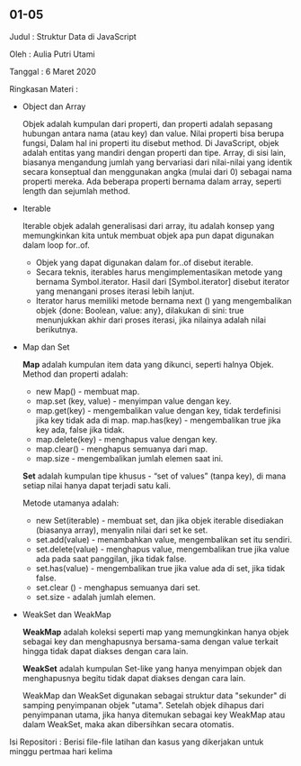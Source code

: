 ## 01-05

Judul : Struktur Data di JavaScript

Oleh : Aulia Putri Utami

Tanggal : 6 Maret 2020

Ringkasan Materi :

- Object dan Array
 
  Objek adalah kumpulan dari properti, dan properti adalah sepasang hubungan antara nama (atau key) dan value. Nilai properti bisa berupa fungsi, Dalam hal ini properti itu disebut method. Di JavaScript, objek adalah entitas yang mandiri dengan properti dan tipe. Array, di sisi lain, biasanya mengandung jumlah yang bervariasi dari nilai-nilai yang identik secara konseptual dan menggunakan angka (mulai dari 0) sebagai nama properti mereka. Ada beberapa properti bernama dalam array, seperti length dan sejumlah method.

- Iterable
    
  Iterable objek adalah generalisasi dari array, itu adalah konsep yang memungkinkan kita untuk membuat objek apa pun dapat digunakan dalam loop for..of.
  - Objek yang dapat digunakan dalam for..of disebut iterable.
  - Secara teknis, iterables harus mengimplementasikan metode yang bernama Symbol.iterator. Hasil dari [Symbol.iterator] disebut iterator yang menangani proses iterasi lebih lanjut. 
  - Iterator harus memiliki metode bernama next () yang mengembalikan objek {done: Boolean, value: any}, dilakukan di sini: true menunjukkan akhir dari proses iterasi, jika nilainya adalah nilai berikutnya.

- Map dan Set

  **Map** adalah kumpulan item data yang dikunci, seperti halnya Objek. Method dan properti adalah:

	- new Map() - membuat map.
	- map.set (key, value) - menyimpan value dengan key.
	- map.get(key) - mengembalikan value dengan key, tidak terdefinisi jika key tidak ada di map.
	map.has(key) - mengembalikan true jika key ada, false jika tidak.
	- map.delete(key) - menghapus value dengan key.
	- map.clear() - menghapus semuanya dari map.
	- map.size - mengembalikan jumlah elemen saat ini.

  **Set** adalah kumpulan tipe khusus - “set of values” (tanpa key), di mana setiap nilai hanya dapat terjadi satu kali. 
  
  Metode utamanya adalah:

    - new Set(iterable) - membuat set, dan jika objek iterable disediakan (biasanya array), menyalin nilai dari set ke set.
    - set.add(value) - menambahkan value, mengembalikan set itu sendiri.
    - set.delete(value) - menghapus value, mengembalikan true jika value ada pada saat panggilan, jika tidak false.
    - set.has(value) - mengembalikan true jika value ada di set, jika tidak false.
    - set.clear () - menghapus semuanya dari set.
    - set.size - adalah jumlah elemen.	
 
 - WeakSet dan WeakMap
 
   **WeakMap** adalah koleksi seperti map yang memungkinkan hanya objek sebagai key dan menghapusnya bersama-sama dengan value terkait hingga tidak dapat diakses dengan cara lain.
	
   **WeakSet** adalah kumpulan Set-like yang hanya menyimpan objek dan menghapusnya begitu tidak dapat diakses dengan cara lain.
   
   WeakMap dan WeakSet digunakan sebagai struktur data "sekunder" di samping penyimpanan objek "utama". Setelah objek dihapus dari penyimpanan utama, jika hanya ditemukan sebagai key WeakMap atau dalam WeakSet, maka akan dibersihkan secara otomatis.
   
Isi Repositori : Berisi file-file latihan dan kasus yang dikerjakan untuk minggu pertmaa hari kelima

